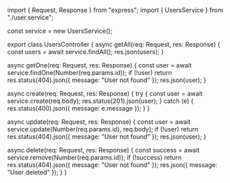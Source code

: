import { Request, Response } from "express";
import { UsersService } from "./user.service";

const service = new UsersService();

export class UsersController {
  async getAll(req: Request, res: Response) {
    const users = await service.findAll();
    res.json(users);
  }

  async getOne(req: Request, res: Response) {
    const user = await service.findOne(Number(req.params.id));
    if (!user) return res.status(404).json({ message: "User not found" });
    res.json(user);
  }

  async create(req: Request, res: Response) {
    try {
      const user = await service.create(req.body);
      res.status(201).json(user);
    } catch (e) {
      res.status(400).json({ message: e.message });
    }
  }

  async update(req: Request, res: Response) {
    const user = await service.update(Number(req.params.id), req.body);
    if (!user) return res.status(404).json({ message: "User not found" });
    res.json(user);
  }

  async delete(req: Request, res: Response) {
    const success = await service.remove(Number(req.params.id));
    if (!success) return res.status(404).json({ message: "User not found" });
    res.json({ message: "User deleted" });
  }
}
